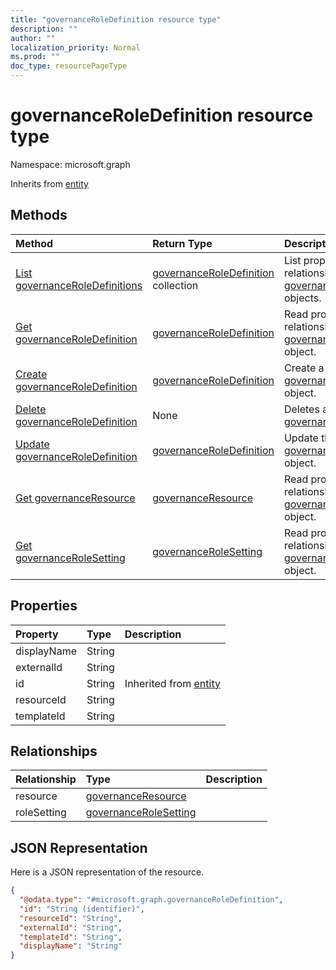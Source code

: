 ```yaml
---
title: "governanceRoleDefinition resource type"
description: ""
author: ""
localization_priority: Normal
ms.prod: ""
doc_type: resourcePageType
---
```


# governanceRoleDefinition resource type


Namespace: microsoft.graph




Inherits from [entity](../resources/entity.md)

## Methods
|Method|Return Type|Description|
|:---|:---|:---|
|[List governanceRoleDefinitions](../api/governanceroledefinition-list.md)|[governanceRoleDefinition](../resources/governanceroledefinition.md) collection|List properties and relationships of the [governanceRoleDefinition](../resources/governanceroledefinition.md) objects.|
|[Get governanceRoleDefinition](../api/governanceroledefinition-get.md)|[governanceRoleDefinition](../resources/governanceroledefinition.md)|Read properties and relationships of the [governanceRoleDefinition](../resources/governanceroledefinition.md) object.|
|[Create governanceRoleDefinition](../api/governanceroledefinition-post-governanceroledefinitions.md)|[governanceRoleDefinition](../resources/governanceroledefinition.md)|Create a new [governanceRoleDefinition](../resources/governanceroledefinition.md) object.|
|[Delete governanceRoleDefinition](../api/governanceroledefinition-delete.md)|None|Deletes a [governanceRoleDefinition](../resources/governanceroledefinition.md).|
|[Update governanceRoleDefinition](../api/governanceroledefinition-update.md)|[governanceRoleDefinition](../resources/governanceroledefinition.md)|Update the properties of a [governanceRoleDefinition](../resources/governanceroledefinition.md) object.|
|[Get governanceResource](../api/governanceresource-get.md)|[governanceResource](../resources/governanceresource.md)|Read properties and relationships of the [governanceResource](../resources/governanceresource.md) object.|
|[Get governanceRoleSetting](../api/governancerolesetting-get.md)|[governanceRoleSetting](../resources/governancerolesetting.md)|Read properties and relationships of the [governanceRoleSetting](../resources/governancerolesetting.md) object.|

## Properties
|Property|Type|Description|
|:---|:---|:---|
|displayName|String||
|externalId|String||
|id|String| Inherited from [entity](../resources/entity.md)|
|resourceId|String||
|templateId|String||

## Relationships
|Relationship|Type|Description|
|:---|:---|:---|
|resource|[governanceResource](../resources/governanceresource.md)||
|roleSetting|[governanceRoleSetting](../resources/governancerolesetting.md)||

## JSON Representation
Here is a JSON representation of the resource.
<!-- {
  "blockType": "resource",
  "keyProperty": "id",
  "@odata.type": "microsoft.graph.governanceRoleDefinition",
  "baseType": "microsoft.graph.entity",
  "openType": true
}
-->
``` json
{
  "@odata.type": "#microsoft.graph.governanceRoleDefinition",
  "id": "String (identifier)",
  "resourceId": "String",
  "externalId": "String",
  "templateId": "String",
  "displayName": "String"
}
```

